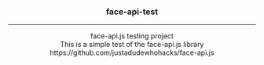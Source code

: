 <h3 align="center">face-api-test</h3>

---

<p align="center"> face-api.js testing project
    <br> 
    This is a simple test of the face-api.js library
    <br>
    https://github.com/justadudewhohacks/face-api.js
</p>
